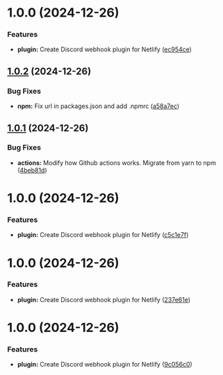 # 1.0.0 (2024-12-26)


### Features

* **plugin:** Create Discord webhook plugin for Netlify ([ec954ce](https://github.com/Dev0ph3r/netlify-plugin-discord/commit/ec954ce6c03ae098c80ad3347b84ab5fb7ffd6f4))

## [1.0.2](https://github.com/Dev0ph3r/netlify-plugin-discord/compare/v1.0.1...v1.0.2) (2024-12-26)


### Bug Fixes

* **npm:** Fix url in packages.json and add .npmrc ([a58a7ec](https://github.com/Dev0ph3r/netlify-plugin-discord/commit/a58a7ecbab93a364d2c780a81d4992a4da3264b7))

## [1.0.1](https://github.com/Dev0ph3r/netlify-plugin-discord/compare/v1.0.0...v1.0.1) (2024-12-26)


### Bug Fixes

* **actions:** Modify how Github actions works. Migrate from yarn to npm ([4beb81d](https://github.com/Dev0ph3r/netlify-plugin-discord/commit/4beb81d0c34d106eb2a371056a1fa0a27c025c4b))

# 1.0.0 (2024-12-26)


### Features

* **plugin:** Create Discord webhook plugin for Netlify ([c5c1e7f](https://github.com/Dev0ph3r/netlify-plugin-discord/commit/c5c1e7fd8e9b57b0875756aac398792f5b4c5f65))

# 1.0.0 (2024-12-26)


### Features

* **plugin:** Create Discord webhook plugin for Netlify ([237e61e](https://github.com/Dev0ph3r/netlify-plugin-discord/commit/237e61e7d97d335770fa6084fe243945c1b47269))

# 1.0.0 (2024-12-26)


### Features

* **plugin:** Create Discord webhook plugin for Netlify ([9c056c0](https://github.com/Dev0ph3r/netlify-plugin-discord/commit/9c056c079f521f59d320d099f5c66447e969b655))
